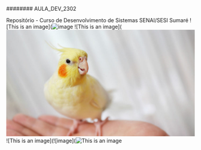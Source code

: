 ######## AULA_DEV_2302

Repositório - Curso de Desenvolvimento de Sistemas SENAI/SESI Sumaré
![This is an image](![image](https://user-images.githubusercontent.com/125598442/220900401-e90e121d-71b4-45f8-890b-15baf2fd6b25.png)
![This is an image](![image](calopsita-01-1280x720.jpg)
![This is an image](![image](![This is an image](![image](https://user-images.githubusercontent.com/125598442/220900401-e90e121d-71b4-45f8-890b-15baf2fd6b25.png))
